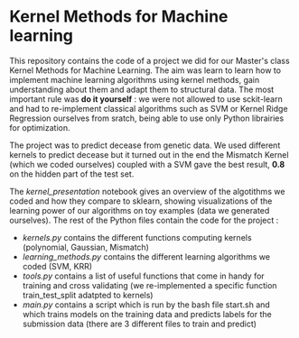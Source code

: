 # Kernel Methods for Machine learning
This repository contains the code of a project we did for our Master's class Kernel Methods for Machine Learning. The aim was
learn to learn how to implement machine learning algorithms using kernel methods, gain understanding about them and adapt them
to structural data. The most important rule was <b>do it yourself</b> : we were not allowed to use sckit-learn and had to 
re-implement classical algorithms such as SVM or Kernel Ridge Regression ourselves from sratch, being able to use only Python
librairies for optimization. 

The project was to predict decease from genetic data. We used different kernels to predict decease but it turned out in the end
the Mismatch Kernel (which we coded ourselves) coupled with a SVM gave the best result, <b>0.8</b> on the hidden part of the test set.

The <i>kernel_presentation</i> notebook gives an overview of the algotithms we coded and how they compare to sklearn, showing 
visualizations of the learning power of our algorithms on toy examples (data we generated ourselves). The rest of the Python 
files contain the code for the project : 
- <i>kernels.py</i> contains the different functions computing kernels (polynomial, Gaussian, Mismatch)
- <i>learning_methods.py</i> contains the different learning algorithms we coded (SVM, KRR)
- <i>tools.py</i> contains a list of useful functions that come in handy for training and cross validating (we re-implemented a 
  specific function train_test_split adatpted to kernels)
 - <i>main.py</i> contains a script which is run by the bash file start.sh and which trains models on the training data and predicts
   labels for the submission data (there are 3 different files to train and predict)
   
 
